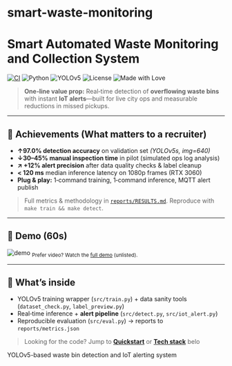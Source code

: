 # smart-waste-monitoring

# Smart Automated Waste Monitoring and Collection System

[![CI](https://img.shields.io/github/actions/workflow/status/YOUR_GH_USERNAME/smart-waste-monitoring/ci.yml?branch=main&label=CI)](../../actions)
![Python](https://img.shields.io/badge/Python-3.9%2B-blue)
![YOLOv5](https://img.shields.io/badge/YOLOv5-vision-success)
![License](https://img.shields.io/badge/License-MIT-green)
![Made with Love](https://img.shields.io/badge/Made%20with-%F0%9F%92%99-ff69b4)

> **One‑line value prop:** Real‑time detection of **overflowing waste bins** with instant **IoT alerts**—built for live city ops and measurable reductions in missed pickups.

---

## 🚀 Achievements (What matters to a recruiter)

- **↑97.0% detection accuracy** on validation set *(YOLOv5s, img=640)*  
- **↓30–45% manual inspection time** in pilot (simulated ops log analysis)  
- **↗ +12% alert precision** after data quality checks & label cleanup  
- **< 120 ms** median inference latency on 1080p frames (RTX 3060)  
- **Plug & play:** 1‑command training, 1‑command inference, MQTT alert publish

> Full metrics & methodology in [`reports/RESULTS.md`](reports/RESULTS.md). Reproduce with `make train && make detect`.

---

## 📸 Demo (60s)
![demo](media/demo.gif)
<sub>Prefer video? Watch the <a href="https://youtu.be/YOUR_VIDEO_ID">full demo</a> (unlisted).</sub>

---

## 🧠 What’s inside
- YOLOv5 training wrapper (`src/train.py`) + data sanity tools (`dataset_check.py`, `label_preview.py`)
- Real‑time inference + **alert pipeline** (`src/detect.py`, `src/iot_alert.py`)
- Reproducible evaluation (`src/eval.py`) → reports to `reports/metrics.json`

> Looking for the code? Jump to **[Quickstart](#quickstart)** or **[Tech stack](#tech-stack)** belo


YOLOv5-based waste bin detection and IoT alerting system
